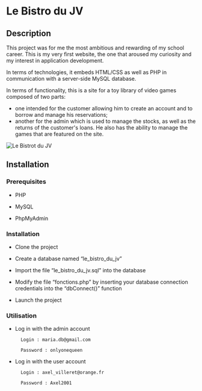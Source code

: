 # Le Bistro du JV

## Description

This project was for me the most ambitious and rewarding of my school career. This is my very first website, the one that aroused my curiosity and my interest in application development.

In terms of technologies, it embeds HTML/CSS as well as PHP in communication with a server-side MySQL database.

In terms of functionality, this is a site for a toy library of video games composed of two parts:
- one intended for the customer allowing him to create an account and to borrow and manage his reservations;
- another for the admin which is used to manage the stocks, as well as the returns of the customer's loans. He also has the ability to manage the games that are featured on the site.

![Le Bistrot du JV](https://axel-villeret.netlify.app/lebistrodujv.40b589d1.png)

## Installation

### Prerequisites

- PHP

- MySQL

- PhpMyAdmin

### Installation

- Clone the project

- Create a database named “le_bistro_du_jv”

- Import the file “le_bistro_du_jv.sql” into the database

- Modify the file “fonctions.php” by inserting your database connection credentials into the “dbConnect()” function

- Launch the project

### Utilisation

- Log in with the admin account

        Login : maria.db@gmail.com

        Password : onlyonequeen

- Log in with the user account

        Login : axel_villeret@orange.fr

        Password : Axel2001

